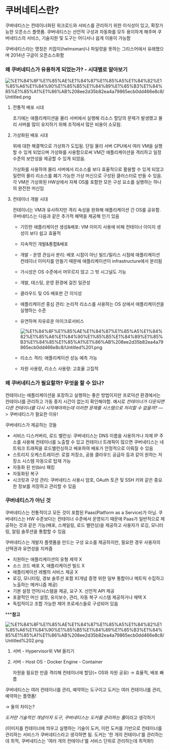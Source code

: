 # 쿠버네티스란?

쿠버네티스는 컨테이너화된 워크로드와 서비스를 관리하기 위한 이식성이 있고, 확장가능한 오픈소스 플랫폼. 쿠버네티스는 선언적 구성과 자동화를 모두 용이하게 해주며 쿠버네티스의 서비스, 기술지원 및 도구는 어디서나 쉽게 이용이 가능함

쿠버네티스라는 명칭은 키잡이(helmsman)나 파일럿을 뜻하는 그리스어에서 유래했으며 2014년 구글이 오픈소스화함

### 왜 쿠버네티스가 유용하게 되었는가? - 시대별로 알아보기

![%E1%84%8F%E1%85%AE%E1%84%87%E1%85%A5%E1%84%82%E1%85%A6%E1%84%90%E1%85%B5%E1%84%89%E1%85%B3%E1%84%85%E1%85%A1%E1%86%AB%208ee2d35b82ea4a79865ecb0dd466e8c8/Untitled.png](%E1%84%8F%E1%85%AE%E1%84%87%E1%85%A5%E1%84%82%E1%85%A6%E1%84%90%E1%85%B5%E1%84%89%E1%85%B3%E1%84%85%E1%85%A1%E1%86%AB%208ee2d35b82ea4a79865ecb0dd466e8c8/Untitled.png)

1. 전통적 배포 시대

    초기에는 애플리케이션을 물리 서버에서 실행해 리소스 할당의 문제가 발생했고 물리 서버를 많이 유지하기 위해 조직에서 많은 비용이 소모됨.

2. 가상화된 배포 시대

    위에 대한 해결책으로 가상화가 도입됨. 단일 물리 서버 CPU에서 여러 VM을 실행할 수 있게 되었으며 가상화를 사용함으로써 VM간 애플리케이션을 격리하고 일정 수준의 보안성을 제공할 수 있게 되었음. 

    가상화를 사용하여 물리 서버에서 리소스를 보다 효율적으로 활용할 수 있게 되었고 일련의 물리 리소스를 폐기 가능한 가상 머신으로 구성된 클러스터로 만들 수 있음. 각 VM은 가상화된 HW상에서 자체 OS를 포함한 모든 구성 요소를 실행하는 하나의 완전한 머신임

3. 컨테이너 개발 시대

    컨테이너는 VM과 유사하지만 격리 속성을 완화해 애플리케이션 간 OS를 공유함. 쿠버네티스는 다음과 같은 추가적 혜택을 제공해 인기 있음

    - 기민한 애플리케이션 생성&배포: VM 이미지 사용에 비해 컨테이너 이미지 생성이 보다 쉽고 효율적
    - 지속적인 개발&통합&배포
    - 개발 - 운영 관심사 분리: 배포 시점이 아닌 빌드/릴리스 시점에 애플리케이션 컨테이너 이미지를 만들기 때문에 애플리케이션이 infrastructure에서 분리됨
    - 가시성은 OS 수준에서 머무르지 않고 그 밖 시그널도 가능
    - 개발, 테스팅, 운영 환경에 걸친 일관성
    - 클라우드 및 OS 배포판 간 이식성
    - 애플리케이션 중심 관리: 논리적 리소스를 사용하는 OS 상에서 애플리케이션을 실행하는 수준
    - 유연하며 자유로운 마이크로서비스

        ![%E1%84%8F%E1%85%AE%E1%84%87%E1%85%A5%E1%84%82%E1%85%A6%E1%84%90%E1%85%B5%E1%84%89%E1%85%B3%E1%84%85%E1%85%A1%E1%86%AB%208ee2d35b82ea4a79865ecb0dd466e8c8/Untitled%201.png](%E1%84%8F%E1%85%AE%E1%84%87%E1%85%A5%E1%84%82%E1%85%A6%E1%84%90%E1%85%B5%E1%84%89%E1%85%B3%E1%84%85%E1%85%A1%E1%86%AB%208ee2d35b82ea4a79865ecb0dd466e8c8/Untitled%201.png)

    - 리소스 격리: 애플리케이션 성능 예측 가능
    - 자원 사용량, 리소스 사용량: 고효율 고집적

### **왜 쿠버네티스가 필요할까? 무엇을 할 수 있나?**

컨테이너는 애플리케이션을 포장하고 실행하는 좋은 방법이지만 프로덕션 환경에서는 컨테이너를 관리하고 가동 중지 시간이 없는지 확인해야함. 예시로 *컨테이너가 다운되면 다른 컨테이너를 다시 시작해야하는데 이러한 문제를 시스템으로 처리할 수 없을까?* —> 쿠버네티스가 필요한 이유!

쿠버네티스가 제공하는 것들

- 서비스 디스커버리, 로드 밸런싱: 쿠버네티스는 DNS 이름을 사용하거나 자체 IP 주소를 사용해 컨테이너를 노출할 수 있고 컨테이너 트래픽이 많으면 쿠버네티스는 네트워크 트래픽을 로드밸런싱하고 배포하여 배포가 안정적으로 이뤄질 수 있음
- 스토리지 오케스트레이션: 로컬 저장소, 공용 클라우드 공급자 등과 같이 원하는 저장소 시스템 자동으로 탑재 가능
- 자동화 된 빈(bin) 패킹
- 자동화된 복구
- 시크릿과 구성 관리: 쿠버네티스 사용시 암호, OAuth 토큰 및 SSH 키와 같은 중요한 정보를 저장하고 관리할 수 있음

### 쿠버네티스가 아닌 것

쿠버네티스는 전통적이고 모든 것이 포함된 Paas(Platform as a Service)가 아님. 쿠버네티스는 HW 수준보다는 컨테이너 수준에서 운영되기 때문에 Paas가 일반적으로 제공하는 것과 같은 기능(배포, 스케일링, 로드 밸런싱)을 제공하고 사용자가 로깅, 모니터링, 알림 솔루션을 통합할 수 있음

쿠버네티스는 개발자 플랫폼을 만드는 구성 요소를 제공하지만, 필요한 경우 사용자의 선택권과 유연성을 지켜줌

- 지원하는 애플리케이션의 유형 제약 X
- 소스 코드 배포 X, 애플리케이션 빌드 X
- 애플리케이션 레벨의 서비스 제공 X
- 로깅, 모니터링, 경보 솔루션 포함 X(개념 증명 위한 일부 통합이나 메트릭 수집하고 노출하는 메커니즘 제공)
- 기본 설정 언어/시스템을 제공, 요구 X. 선언적 API 제공
- 포괄적인 머신 설정, 유지보수, 관리, 자동 복구 시스템 제공하거나 채택 X
- 독립적이고 조합 가능한 제어 프로세스들로 구성되어 있음

*****참고**

![%E1%84%8F%E1%85%AE%E1%84%87%E1%85%A5%E1%84%82%E1%85%A6%E1%84%90%E1%85%B5%E1%84%89%E1%85%B3%E1%84%85%E1%85%A1%E1%86%AB%208ee2d35b82ea4a79865ecb0dd466e8c8/Untitled%202.png](%E1%84%8F%E1%85%AE%E1%84%87%E1%85%A5%E1%84%82%E1%85%A6%E1%84%90%E1%85%B5%E1%84%89%E1%85%B3%E1%84%85%E1%85%A1%E1%86%AB%208ee2d35b82ea4a79865ecb0dd466e8c8/Untitled%202.png)

1. 서버 - Hypervisor위 VM 올리기
2. 서버 - Host OS - Docker Engine - Container

    자원을 필요한 만큼 격리해 컨테이너에 할당(= OS와 자원 공유) → 효율적, 배포 빠름

쿠버네티스는 여러 컨테이너를 관리, 예약하는 도구이고 도커는 여러 컨테이너를 관리, 예약하는 플랫폼! 

→ 둘의 차이는?

*도커란 기술적인 개념이자 도구, 쿠버네티스는 도커를 관리하는 툴*이라고 생각하기

(이미지를 컨테이너에 띄우고 실행하는 기술이 도커, 이런 도커를 기반으로 컨테이너를 관리하는 서비스가 쿠버네티스라고 생각하면 됨. 도커는 '한 개의 컨테이너'를 관리하는 데 최적, 쿠버네티스는 '여러 개의 컨테이너'를 서비스 단위로 관리하는데 최적화!)